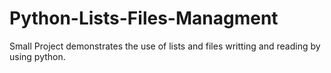 # Python-Lists-Files-Managment

Small Project demonstrates the use of lists and files writting and reading by using python.
